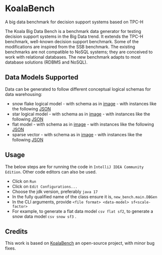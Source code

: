 # KoalaBench

A big data benchmark for decision support systems based on TPC-H

The Koala Big Data Bench is a benchmark data generator for testing decision support systems in the Big Data trend. It extends the TPC-H benchmark, well-known decision support benchmark. Some of the modifications are inspired from the SSB benchmark. The existing benchmarks are not compatible to NoSQL systems; they are conceived to work with relational databases. The new benchmark adapts to most database solutions (RDBMS and NoSQL).

## Data Models Supported

Data can be generated to follow different conceptual logical schemas for data warehousing: 
- snow flake logical model 
      - with schema as in [image](http://www.irit.fr/recherches/SIG/files/model_for_snow.pdf) 
      - with instances like the following [JSON](http://www.irit.fr/recherches/SIG/files/instance_snow.json )
- star logical model
      - with schema as in [image](http://www.irit.fr/recherches/SIG/files/model_for_star.pdf )
      - with instances like the following [JSON](http://www.irit.fr/recherches/SIG/files/instance_star.json )
- flat model 
      - with schema as in [image](http://www.irit.fr/recherches/SIG/files/model_for_flat.pdf )
      - with instances like the following [JSON](http://www.irit.fr/recherches/SIG/files/instance_flat.json )
- sparse vector 
      - with schema as in [image](http://www.irit.fr/recherches/SIG/files/model_for_sparse_order.pdf )
      - with instances like the following [JSON](http://www.irit.fr/recherches/SIG/files/instance_sparse.json )


## Usage

The below steps are for running the code in ```IntelliJ IDEA Community Edition```.
Other code editors can also be used.

- Click on ```Run```
- Click on ```Edit Configurations...```
- Choose the jdk version, preferably ```java 17```
- In the fully qualified name of the class ensure it is, ```new_bench.main.DBGen```
- In the CLI arguments, provide
```<file format> <data-model> sf<scale-factor>```
- For example, to generate a flat data model
```csv flat sf2```, to generate a snow data model ```csv snow sf3```
.

## Credits

This work is based on [KoalaBench](https://github.com/arlind29/KoalaBench) an open-source project, with minor bug fixes.